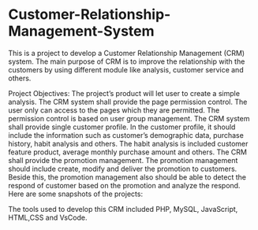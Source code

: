 # Customer-Relationship-Management-System
This is a project to develop a Customer Relationship Management (CRM)
system. The main purpose of CRM is to improve the relationship with the
customers by using different module like analysis, customer service and others.

Project Objectives:
The project’s product will let user to create a simple analysis. The CRM system shall provide the page
permission control. The user only can access to the pages which they are permitted. The permission
control is based on user group management. The CRM system shall provide single customer profile.
In the customer profile, it should include the information such as customer’s demographic data,
purchase history, habit analysis and others. The habit analysis is included customer feature product,
average monthly purchase amount and others. The CRM shall provide the promotion management.
The promotion management should include create, modify and deliver the promotion to customers.
Beside this, the promotion management also should be able to detect the respond of customer based
on the promotion and analyze the respond.
Here are some snapshots of the projects:

The tools used to develop this CRM included PHP,
MySQL, JavaScript, HTML,CSS and VsCode.
